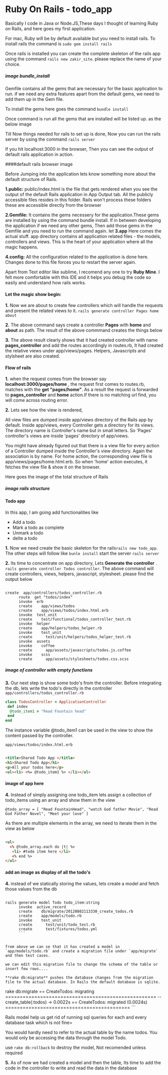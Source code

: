 # Ruby On Rails - todo_app

Basically I code in Java or Node.JS,These days I thought of learning Ruby on Rails, and here goes my first application. 

For mac, Ruby will be by default available but you need to install rails. To install rails the command is 
```sudo gem install rails```

Once rails is installed you can create the complete skeleton of the rails app using the command ```rails new zakir_site```. please replace the name of your choice.


##### image bundle_install


Gemfile contains all the gems that are necessary for the basic application to run. if we need any extra features apart from the default gems, we need to add them up in the Gem file.

To install the gems here goes the command ```bundle install ```


Once command is run all the gems that are installed will be listed up. as the below image

Till Now things needed for rails to set up is done, Now you can run the rails server by using the command ```rails server```


If you hit localhost:3000 in the browser, Then you can see the output of default rails application in action.

####default rails browser image

Before Jumping into the application lets know something more about the default structure of Rails. 

**1.public:** public/index.html is the file that gets rendered when you see the output of the default Rails application in App Output tab. All the publicly accessible files resides in this folder. Rails won't process these folders these are accessible directly from the browser

**2.Gemfile:** It contains the gems necessery for the application.These gems are installed by using the command bundle install. If in between developing the application if we need any other gems, Then add those gems in the Gemfile and you need to run the command again.
let
**3.app** Here comes the actual stuff. app directory contains all application related files - the models, controllers and views. This is the heart of your application where all the magic happens.	

**4.config:** All the configuration related to the application is done here. Changes done to this file forces you to restart the server again.


Apart from Text editor like sublime, I recomend any one to try **Ruby Mine**. I felt more comfortable with this IDE and it helps you debug the code so easily and understand how rails works.  

#### Let the magic show begin:

**1.** Now we are about to create few controllers which will handle the requests and present the related views to it.
```rails generate controller Pages home about```

**2.** The above command says create a controller **Pages** with **home** and **about** as path. The result of the above commmand creates the things below


**3.** The above result clearly shows that it had created controller with name **pages_controller** and add the routes accordingly in routes.rb, It had created the relative views under app/views/pages. Helpers, Javascripts and stylsheet are also created. 


#### Flow of rails

**1.** when the request comes from the browser say	 **localhost:3000/pages/home** , the request first comes to routes.rb, matches with the **get "pages/home"**. As a result the request is forwarded to **pages_controller** and **home** action.If there is no matching url find, you will come across routing error. 

**2.** Lets see how the view is rendered,

All view files are dumped inside app/views directory of the Rails app by default. Inside app/views, every Controller gets a directory for its views. The directory name is Controller's name but in small letters. So 'Pages' controller's views are inside 'pages' directory of app/views.

You might have already figured out that there is a view file for every action of a Controller dumped inside the Controller's view directory. Again the association is by name. For home action, the corresponding view file is app/views/pages/home.html.erb. So when 'home' action executes, it fetches the view file & show it on the browser.

Here goes the image of the total structure of Rails
##### image rails structure 




#### Todo app

In this app, I am going add functionalities like 

- Add a todo
- Mark a todo as complete
- Unmark a todo
- delte a todo

**1.** Now we need create the basic skeleton for the rails```rails new todo_app```. The other steps will follow like ```bunle install```
start the server ```rails server```

**2.** Its time to concentrate on app directory, Lets **Generate the controller** . ```rails generate controller Todos controller```. The above command will create controllers, views, helpers, javascript, stylesheet. please find the output below

```

create  app/controllers/todos_controller.rb
      route  get "todos/index"
      invoke  erb
      create    app/views/todos
      create    app/views/todos/index.html.erb
      invoke  test_unit
      create    test/functional/todos_controller_test.rb
      invoke  helper
      create    app/helpers/todos_helper.rb
      invoke    test_unit
      create      test/unit/helpers/todos_helper_test.rb
      invoke  assets
      invoke    coffee
      create      app/assets/javascripts/todos.js.coffee
      invoke    scss
      create      app/assets/stylesheets/todos.css.scss

```

##### image of controller with empty functions

**3.** Our next step is show some todo's from the controller. Before integrating the db, lets write the todo's directly in the controller
`app/controllers/todos_controller.rb`

```ruby
class TodosController < ApplicationController
 def index
  @todo_item1 = "Read Fountain head"
 end
end
```


The instance variable @todo_item1 can be used in the view to show the content passed by the controller.

`app/views/todos/index.html.erb`

```html

<title>Shared Todo App </title>
<h1>Shared Todo App</h1>
<p>All your todos here</p>
<ul><li> <%= @todo_item1 %> </li></ul>
```


#### image of app here 

**4.** Instead of simply assigning one todo_item lets assign a collection of todo_items using an array and show them in the view

`@todo_array = [ "Read FountainHead", "watch God father Movie", "Read God Father Novel", "Meet your love" ]`

As there are multiple elements in the array, we need to iterate them in the view as below

```html

<ul>
  <% @todo_array.each do |t| %>
   <li> #todo item here </li>
   <% end %>
</ul>
```
#### add an image as display of all the todo's


**4.** instead of we statically storing the values, lets create a model and fetch those values from the db

```

rails generate model Todo todo_item:string
      invoke  active_record
      create    db/migrate/20120802113330_create_todos.rb
      create    app/models/todo.rb
      invoke    test_unit
      create      test/unit/todo_test.rb
      create      test/fixtures/todos.yml
      ```
      
      
from above we can se that it has created a model in `app/models/todo.rb` and create a migration file under `app/migrate` and then test cases.

we can edit this migration file to change the schema of the table or insert few rows....

**rake db:migrate** pushes the database changes from the migration file to the actual database. In Rails the default database is sqlite.

```
rake db:migrate 
  ==  CreateTodos: migrating ====================================================
    -- create_table(:todos)
    -> 0.0022s
    ==  CreateTodos: migrated (0.0024s) ===========================================
    ```
 
 Rails model help us get rid of running sql queries for each and every database task which is not fine=

  You would hardly need to refer to the actual table by the name todos. You would only be accessing the data through the model Todo.

use `rake db:rollback` to destroy the model, Not recomended unless required

**5.** As of now we had created a model and then the table, Its time to add the code in the controller to write and read the data in the database 


